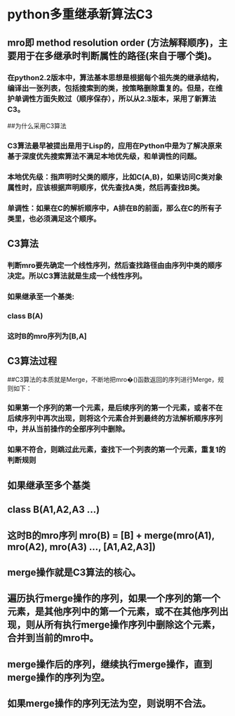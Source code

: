 # python多重继承新算法C3


## mro即 method resolution order (方法解释顺序)，主要用于在多继承时判断属性的路径(来自于哪个类)。

### 在python2.2版本中，算法基本思想是根据每个祖先类的继承结构，编译出一张列表，包括搜索到的类，按策略删除重复的。但是，在维护单调性方面失败过（顺序保存），所以从2.3版本，采用了新算法C3。

 

##为什么采用C3算法
### C3算法最早被提出是用于Lisp的，应用在Python中是为了解决原来基于深度优先搜索算法不满足本地优先级，和单调性的问题。
### 本地优先级：指声明时父类的顺序，比如C(A,B)，如果访问C类对象属性时，应该根据声明顺序，优先查找A类，然后再查找B类。
### 单调性：如果在C的解析顺序中，A排在B的前面，那么在C的所有子类里，也必须满足这个顺序。

 

## C3算法
### 判断mro要先确定一个线性序列，然后查找路径由由序列中类的顺序决定。所以C3算法就是生成一个线性序列。
### 如果继承至一个基类:
### class B(A)
### 这时B的mro序列为[B,A]

## C3算法过程
##C3算法的本质就是Merge，不断地把mro�()函数返回的序列进行Merge，规则如下：
### 如果第一个序列的第一个元素，是后续序列的第一个元素，或者不在后续序列中再次出现，则将这个元素合并到最终的方法解析顺序序列中，并从当前操作的全部序列中删除。
### 如果不符合，则跳过此元素，查找下一个列表的第一个元素，重复1的判断规则


## 如果继承至多个基类 
## class B(A1,A2,A3 ...)
## 这时B的mro序列 mro(B) = [B] + merge(mro(A1), mro(A2), mro(A3) ..., [A1,A2,A3])
## merge操作就是C3算法的核心。
## 遍历执行merge操作的序列，如果一个序列的第一个元素，是其他序列中的第一个元素，或不在其他序列出现，则从所有执行merge操作序列中删除这个元素，合并到当前的mro中。
## merge操作后的序列，继续执行merge操作，直到merge操作的序列为空。
## 如果merge操作的序列无法为空，则说明不合法。
